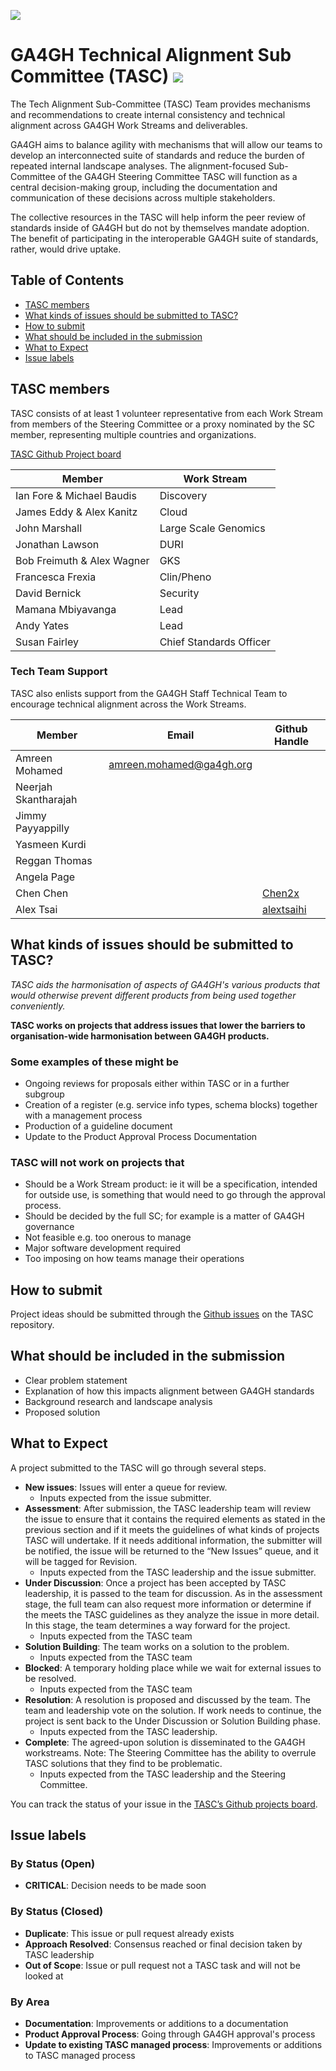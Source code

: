 ![](https://www.ga4gh.org/wp-content/themes/ga4gh-theme/gfx/GA-logo-horizontal-tag-RGB.svg)

# GA4GH Technical Alignment Sub Committee (TASC) [![](https://img.shields.io/badge/license-Apache%202-blue.svg)](https://raw.githubusercontent.com/ga4gh-discovery/ga4gh-service-registry/develop/LICENSE)

The Tech Alignment Sub-Committee (TASC) Team provides mechanisms and recommendations to create internal consistency and technical alignment across GA4GH Work Streams and deliverables.

GA4GH aims to balance agility with mechanisms that will allow our teams to develop an interconnected suite of standards and reduce the burden of repeated internal landscape analyses. The alignment-focused Sub-Committee of the GA4GH Steering Committee TASC will function as a central decision-making group, including the documentation and communication of these decisions across multiple stakeholders.

The collective resources in the TASC will help inform the peer review of standards inside of GA4GH but do not by themselves mandate adoption. The benefit of participating in the interoperable GA4GH suite of standards, rather, would drive uptake.

## Table of Contents
- [TASC members](#tasc-members)   
- [What kinds of issues should be submitted to TASC?](#what-kinds-of-issues-should-be-submitted-to-tasc)  
- [How to submit](#how-to-submit)   
- [What should be included in the submission](#what-should-be-included-in-the-submission)   
- [What to Expect](#what-to-expect)   
- [Issue labels](#issue-labels)   

## TASC members
TASC consists of at least 1 volunteer representative from each Work Stream from members of the Steering Committee or a proxy nominated by the SC member, representing multiple countries and organizations.

[TASC Github Project board](https://github.com/orgs/ga4gh/projects/7)

| Member                           | Work Stream          |
|----------------------------------|----------------------|
| Ian Fore & Michael Baudis        | Discovery            |
| James Eddy & Alex Kanitz         | Cloud                |
| John Marshall    | Large Scale Genomics |
| Jonathan Lawson  | DURI                 |
| Bob Freimuth & Alex Wagner     | GKS                  |
| Francesca Frexia | Clin/Pheno           |
| David Bernick    | Security             |
| Mamana Mbiyavanga| Lead                 |
| Andy Yates    | Lead                 |
| Susan Fairley    | Chief Standards Officer |

### Tech Team Support

TASC also enlists support from the GA4GH Staff Technical Team to encourage technical alignment across the Work Streams.

| Member               | Email                          | Github Handle                                         |
|----------------------|--------------------------------|-------------------------------------------------------|
| Amreen Mohamed | amreen.mohamed@ga4gh.org | |
| Neerjah Skantharajah |||
| Jimmy Payyappilly |||
| Yasmeen Kurdi |||
| Reggan Thomas |||
| Angela Page |||
| Chen Chen            || [Chen2x](https://github.com/Chen2x)                   |
| Alex Tsai            || [alextsaihi](https://github.com/alextsaihi)           |


## What kinds of issues should be submitted to TASC?
*TASC aids the harmonisation of aspects of GA4GH's various products that would otherwise prevent different products from being used together conveniently.*

**TASC works on projects that address issues that lower the barriers to organisation-wide harmonisation between GA4GH products.**

### Some examples of these might be
- Ongoing reviews for proposals either within TASC or in a further subgroup
- Creation of a register (e.g. service info types, schema blocks) together with a management process
- Production of a guideline document
- Update to the Product Approval Process Documentation

### TASC will not work on projects that
- Should be a Work Stream product: ie it will be a specification, intended for outside use, is something that would need to go through the approval process.
- Should be decided by the full SC; for example is a matter of GA4GH governance
- Not feasible e.g. too onerous to manage
- Major software development required
- Too imposing on how teams manage their operations

## How to submit
Project ideas should be submitted through the [Github issues](https://github.com/ga4gh/TASC/issues) on the TASC repository.

## What should be included in the submission
- Clear problem statement
- Explanation of how this impacts alignment between GA4GH standards
- Background research and landscape analysis
- Proposed solution

## What to Expect

A project submitted to the TASC will go through several steps.
- **New issues**: Issues will enter a queue for review. 
    - Inputs expected from the issue submitter.
- **Assessment**: After submission, the TASC leadership team will review the issue to ensure that it contains the required elements as stated in the previous section and if it meets the guidelines of what kinds of projects TASC will undertake.  If it needs additional information, the submitter will be notified, the issue will be returned to the “New Issues” queue, and it will be tagged for Revision. 
    - Inputs expected from the TASC leadership and the issue submitter.
- **Under Discussion**: Once a project has been accepted by TASC leadership, it is passed to the team for discussion.  As in the assessment stage, the full team can also request more information or determine if the meets the TASC guidelines as they analyze the issue in more detail.  In this stage, the team determines a way forward for the project. 
    - Inputs expected from the TASC team
- **Solution Building**:  The team works on a solution to the problem. 
    - Inputs expected from the TASC team
- **Blocked**: A temporary holding place while we wait for external issues to be resolved.
    - Inputs expected from the TASC team
- **Resolution**: A resolution is proposed and discussed by the team.  The team and leadership vote on the solution.  If work needs to continue, the project is sent back to the Under Discussion or Solution Building phase. 
    - Inputs expected from the TASC leadership.
- **Complete**: The agreed-upon solution is disseminated to the GA4GH workstreams.  Note: The Steering Committee has the ability to overrule TASC solutions that they find to be problematic. 
    - Inputs expected from the TASC leadership and the Steering Committee.

You can track the status of your issue in the [TASC’s Github projects board](https://github.com/orgs/ga4gh/projects/7).


## Issue labels
### By Status (Open)
- **CRITICAL**: Decision needs to be made soon

### By Status (Closed)
- **Duplicate**: This issue or pull request already exists
- **Approach Resolved**: Consensus reached or final decision taken by TASC leadership
- **Out of Scope**: Issue or pull request not a TASC task and will not be looked at

### By Area
- **Documentation**: Improvements or additions to a documentation
- **Product Approval Process**: Going through GA4GH approval's process
- **Update to existing TASC managed process**: Improvements or additions to TASC managed process

